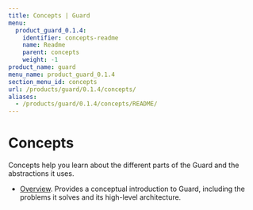 ```yaml
---
title: Concepts | Guard
menu:
  product_guard_0.1.4:
    identifier: concepts-readme
    name: Readme
    parent: concepts
    weight: -1
product_name: guard
menu_name: product_guard_0.1.4
section_menu_id: concepts
url: /products/guard/0.1.4/concepts/
aliases:
  - /products/guard/0.1.4/concepts/README/
---
```


# Concepts

Concepts help you learn about the different parts of the Guard and the abstractions it uses.

- [Overview](/products/guard/0.1.4/concepts/overview). Provides a conceptual introduction to Guard, including the problems it solves and its high-level architecture.

